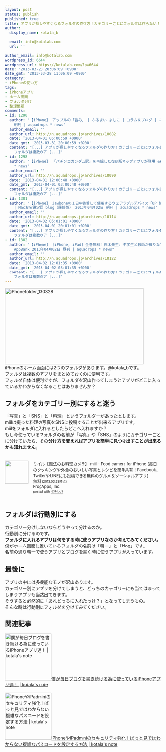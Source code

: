 ```yaml
---
layout: post
status: publish
published: true
title: アプリが探しやすくなるフォルダの作り方！カテゴリーごとにフォルダは作らない！
author:
  display_name: kotala_b

  email: info@kotalab.com
  url: ''

author_email: info@kotalab.com
wordpress_id: 6644
wordpress_url: https://kotalab.com/?p=6644
date: '2013-03-28 20:06:09 +0900'
date_gmt: '2013-03-28 11:06:09 +0900'
category:
- iPhoneの使い方
tags:
- iPhoneアプリ
- ホーム画面
- フォルダ分け
- 整理整頓
comments:
- id: 1290
  author: "【iPhone】 アップルの「旨み」 | ふるまい よしこ | コラム＆ブログ | ニューズウィーク日本版 オフィシャルサイト 2013年04月01日
    朝刊 | aquadrops * news"
  author_email: ''
  author_url: http://n.aquadrops.jp/archives/10082
  date: '2013-04-01 05:00:59 +0900'
  date_gmt: '2013-03-31 20:00:59 +0900'
  content: "[...] アプリが探しやすくなるフォルダの作り方！カテゴリーごとにフォルダは作らない！ | kotala&#8217;s note iPhoneのホーム画面には2つのフォルダがあります。@kotala_bです。
    フォルダは複数のア [...]"
- id: 1298
  author: "【iPhone】 「パチンコガンダム駅」を再録した復刻版マップアプリが登場 &#8211; 窓の社 2013年04月01日 昼刊 | aquadrops
    * news"
  author_email: ''
  author_url: http://n.aquadrops.jp/archives/10090
  date: '2013-04-01 12:00:48 +0900'
  date_gmt: '2013-04-01 03:00:48 +0900'
  content: "[...] アプリが探しやすくなるフォルダの作り方！カテゴリーごとにフォルダは作らない！ | kotala&#8217;s note iPhoneのホーム画面には2つのフォルダがあります。@kotala_bです。
    フォルダは複数のア [...]"
- id: 1301
  author: "【iPhone】 Jawboneの１日中装着して使用するウェアラブルデバイス「UP by Jawbone」は4月20日から発売開始 | レポート
    | Macお宝鑑定団 blog（羅針盤） 2013年04月02日 朝刊 | aquadrops * news"
  author_email: ''
  author_url: http://n.aquadrops.jp/archives/10114
  date: '2013-04-02 05:01:01 +0900'
  date_gmt: '2013-04-01 20:01:01 +0900'
  content: "[...] アプリが探しやすくなるフォルダの作り方！カテゴリーごとにフォルダは作らない！ | kotala&#8217;s note iPhoneのホーム画面には2つのフォルダがあります。@kotala_bです。
    フォルダは複数のア [...]"
- id: 1302
  author: "【iPhone】 [iPhone, iPad] 全巻無料！鈴木先生: 中学生と教師が織りなす超リアルなストーリー！無料。 &#8211; たのしいiPhone！
    AppBank 2013年04月02日 昼刊 | aquadrops * news"
  author_email: ''
  author_url: http://n.aquadrops.jp/archives/10122
  date: '2013-04-02 12:01:35 +0900'
  date_gmt: '2013-04-02 03:01:35 +0900'
  content: "[...] アプリが探しやすくなるフォルダの作り方！カテゴリーごとにフォルダは作らない！ | kotala&#8217;s note iPhoneのホーム画面には2つのフォルダがあります。@kotala_bです。
    フォルダは複数のア [...]"
---
```

<p><img src="https://kotalab.com/wp-content/uploads/iPhonefolder_130328-448x245.jpg" alt="iPhonefolder_130328" width="448" height="245" class="alignnone size-large wp-image-6646" /><br />
iPhoneのホーム画面には2つのフォルダがあります。@kotala_bです。<br />
フォルダは複数のアプリをまとめておくのに便利です。<br />
フォルダ自体は便利ですが、フォルダを沢山作ってしまうとアプリがどこに入っているかわからなくなることはありませんか？<br />
<!--more--></p>
<h2>フォルダをカテゴリー別にすると迷う</h2>
<p>「写真」と「SNS」と「料理」というフォルダーがあったとします。<br />
miilは撮った料理の写真をSNSに投稿することが出来るアプリです。<br />
miilをフォルダに入れるとしたらどこへ入れますか？<br />
もし今使っているフォルダの名前が「写真」や「SNS」のようにカテゴリーごとに分けていたら、その<strong>分け方を変えればアプリを簡単に見つけ出すことが出来るかも知れません。</strong></p>
<div class="pochireba" style="text-align:left;font-size:small;padding:20px 0;/zoom: 1;overflow: hidden;"><span class="removed_link" title="click.linksynergy.com/fs-bin/click?id=d2yYUp776R4&amp;subid=&amp;offerid=94348.1&amp;type=3&amp;tmpid=3910&amp;RD_PARM1=https%253A%252F%252Fitunes.apple.com%252Fjp%252Fapp%252Fmiiru-mo-fanoo-liao-likamera%252Fid472973118%253Fmt%253D8%2526uo%253D4"><img src="http://a1841.phobos.apple.com/us/r1000/101/Purple2/v4/28/9b/98/289b987d-bae8-74a3-e376-414013b5e591/mzl.wrxvhyan.jpg" width="75" height="75" style="float:left;margin:0 15px 0 0;" class="pochi_img" ></span>
<div class="pochi_info" style="text-align:left;/zoom: 1;overflow: hidden;">
<div class="pochi_name"><span class="removed_link" title="click.linksynergy.com/fs-bin/click?id=d2yYUp776R4&amp;subid=&amp;offerid=94348.1&amp;type=3&amp;tmpid=3910&amp;RD_PARM1=https%253A%252F%252Fitunes.apple.com%252Fjp%252Fapp%252Fmiiru-mo-fanoo-liao-likamera%252Fid472973118%253Fmt%253D8%2526uo%253D4">ミイル【魔法のお料理カメラ】 miil - Food camera for iPhone (毎日のクッキングや外食のおいしい写真とレシピを簡単共有！Facebook、TwitterやLINEにも投稿できる無料のグルメ＆ソーシャルアプリ)</span></div>
<div class="pochi_price" style="display:inline;">無料</div>
<div class="pochi_time" style="font-size:x-small;display:inline;">(2013.03.28時点)</div>
<div class="pochi_seller"><span class="removed_link" title="click.linksynergy.com/fs-bin/click?id=d2yYUp776R4&amp;subid=&amp;offerid=94348.1&amp;type=3&amp;tmpid=3910&amp;RD_PARM1=https%253A%252F%252Fitunes.apple.com%252Fjp%252Fartist%252Ffrogapps-inc.%252Fid472973121%253Fuo%253D4">FrogApps, Inc.</span></div>
<div class="pochi_post" style="font-size:x-small;">posted with <a href="https://pochireba.com">ポチレバ</a></div>
</div>
<div class="pochireba-footer" style="clear: left"></div>
</div>
<h2>フォルダは行動別にする</h2>
<p>カテゴリー分けしないならどうやって分けるのか。<br />
行動別に分けるのです。<br />
<strong>フォルダに入れるアプリは何をする時に使うアプリなのか考えてみてください。</strong><br />
僕がホーム画面に置いているフォルダの名前は「朝一」と「blog」です。<br />
名前の通り朝一で使うアプリとブログを書く時に使うアプリが入っています。</p>
<h2>最後に</h2>
<p>アプリの中には多機能なモノが沢山あります。<br />
カテゴリー別にアプリを分けてしまうと、どっちのカテゴリーにも当てはまってしまうアプリも当然出てきます。<br />
そうすると必然的に「あれどっちに入れたっけ？」となってしまうもの。<br />
そんな時は行動別にフォルダを分けてみてください。</p>
<h2 class="rele">関連記事</h2>
<p><a href="https://kotalab.com/blog-app" target="_blank"><img  class="alignleft" src="https://kotalab.com/wp-content/uploads/blogapp_130323-448x403.jpg" alt="僕が毎日ブログを書き続ける為に使っているiPhoneアプリ達！ | kotala's note" width="150" /></a><a href="https://kotalab.com/blog-app" target="_blank">僕が毎日ブログを書き続ける為に使っているiPhoneアプリ達！ | kotala's note</a><br style="clear:both;" /><br />
<a href="https://kotalab.com/ios-passcode" target="_blank"><img  class="alignleft" src="https://kotalab.com/wp-content/uploads/passcode_130212-448x468.jpg" alt="iPhoneやiPadminiのセキュリティ強化！ぱっと見ではわからない複雑なパスコードを設定する方法 | kotala's note" width="150" /></a><a href="https://kotalab.com/ios-passcode" target="_blank">iPhoneやiPadminiのセキュリティ強化！ぱっと見ではわからない複雑なパスコードを設定する方法 | kotala's note</a><br style="clear:both;" /></p>

